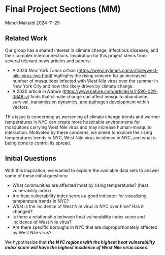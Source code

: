 Final Project Sections (MM)
================
Mahdi Maktabi
2024-11-29

## Related Work

Our group has a shared interest in climate change, infectious diseases,
and their complex interconnections. Inspiration for this project stems
from several relevant news articles and papers:

- A 2024 *New York Times article*
  (<https://www.nytimes.com/article/west-nile-virus-nyc.html>)
  highlights the rising concern for an increased number of mosquitoes
  infected with West Nile virus over the summer in New York City and how
  this likely driven by climate change.
- A 2020 article in *Nature*
  (<https://www.nature.com/articles/s41590-020-0648-y>) finds that
  climate change can affect mosquito abundance, survival, transmission
  dynamics, and pathogen development within vectors.

This issue is concerning as worsening of climate change trends and
warmer temperatures in NYC can create more hospitable environments for
mosquitoes carrying West Nile virus and may increase human-mosquito
interaction. Motivated by these concerns, we aimed to explore the rising
temperatures trends in NYC, West Nile virus incidence in NYC, and what
is being done to control its spread.

## Initial Questions

With this inspiration, we wanted to explore the available data sets to
answer some of these initial questions:

- What communities are affected most by rising temperatures? (heat
  vulnerability index)
- Are heat vulnerability index scores a good indicator for visualizing
  temperature trends in NYC?
- What is the incidence of West Nile virus in NYC over time? Has it
  changed?
- Is there a relationship between heat vulnerability index score and
  incidence of West Nile virus?
- Are there specific boroughs in NYC that are disproportionately
  affected by West Nile virus?

We hypothesize that ***the NYC regions with the highest heat
vulnerability index score will have the highest incidence of West Nile
virus cases***.
